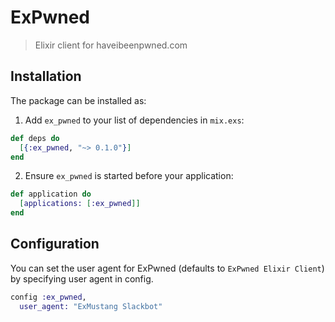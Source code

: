 # ExPwned

> Elixir client for haveibeenpwned.com

## Installation

The package can be installed as:

1. Add `ex_pwned` to your list of dependencies in `mix.exs`:

```elixir
def deps do
  [{:ex_pwned, "~> 0.1.0"}]
end
```

2. Ensure `ex_pwned` is started before your application:

```elixir
def application do
  [applications: [:ex_pwned]]
end
```

## Configuration

You can set the user agent for ExPwned (defaults to `ExPwned Elixir Client`) by specifying user agent in config.

```elixir
config :ex_pwned,
  user_agent: "ExMustang Slackbot"
```
